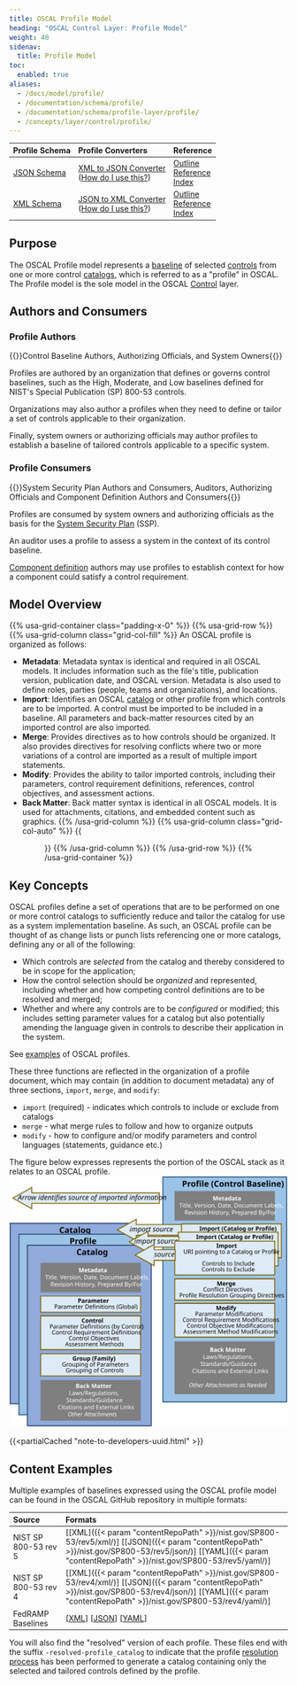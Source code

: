 ```yaml
---
title: OSCAL Profile Model
heading: "OSCAL Control Layer: Profile Model"
weight: 40
sidenav:
  title: Profile Model
toc:
  enabled: true
aliases:
  - /docs/model/profile/
  - /documentation/schema/profile/
  - /documentation/schema/profile-layer/profile/
  - /concepts/layer/control/profile/
---
```


| Profile Schema | Profile Converters | Reference |
|:--- |:--- |:--- |
| [JSON Schema](https://pages.nist.gov/OSCAL-Reference/release-assets/latest/oscal_profile_schema.json) | [XML to JSON Converter](https://pages.nist.gov/OSCAL-Reference/release-assets/latest/oscal_profile_xml-to-json-converter.xsl)<br />([How do I use this?](https://github.com/usnistgov/OSCAL/blob/main/build/README.md#converters)) | [Outline](https://pages.nist.gov/OSCAL-Reference/models/latest/profile/json-outline/)<br />[Reference](https://pages.nist.gov/OSCAL-Reference/models/latest/profile/json-reference/)<br />[Index](https://pages.nist.gov/OSCAL-Reference/models/latest/profile/json-index/) |
| [XML Schema](https://pages.nist.gov/OSCAL-Reference/release-assets/latest/oscal_profile_schema.xsd) | [JSON to XML Converter](https://github.com/usnistgov/OSCAL/blob/main/build/README.md#converters)<br />([How do I use this?](https://github.com/usnistgov/OSCAL/tree/main/xml#converting-oscal-json-content-to-xml)) | [Outline](https://pages.nist.gov/OSCAL-Reference/models/latest/profile/xml-outline/)<br />[Reference](https://pages.nist.gov/OSCAL-Reference/models/latest/profile/xml-reference/)<br />[Index](https://pages.nist.gov/OSCAL-Reference/models/latest/profile/xml-index/) |

## Purpose

The OSCAL Profile model represents a [baseline](/concepts/terminology/#baseline) of selected [controls](/concepts/terminology/#control) from one or more control [catalogs](/concepts/terminology/#catalog), which is referred to as a "profile" in OSCAL. The Profile model is the sole model in the OSCAL [Control](../) layer.

## Authors and Consumers

### Profile Authors

{{<callout>}}Control Baseline Authors, Authorizing Officials, and System Owners{{</callout>}}

Profiles are authored by an organization that defines or governs control baselines, such as the High, Moderate, and Low baselines defined for NIST's Special Publication (SP) 800-53 controls.

Organizations may also author a profiles when they need to define or tailor a set of controls applicable to their organization.

Finally, system owners or authorizing officials may author profiles to establish a baseline of tailored controls applicable to a specific system.

### Profile Consumers

{{<callout>}}System Security Plan Authors and Consumers, Auditors, Authorizing Officials and Component Definition Authors and Consumers{{</callout>}}

Profiles are consumed by system owners and authorizing officials as the basis for the [System Security Plan](../../implementation/ssp/) (SSP).

An auditor uses a profile to assess a system in the context of its control baseline.

[Component definition](../../implementation/component-definition/) authors may use profiles to establish context for how a component could satisfy a control requirement.

## Model Overview

{{% usa-grid-container class="padding-x-0" %}}
{{% usa-grid-row %}}
{{% usa-grid-column class="grid-col-fill" %}}
An OSCAL profile is organized as follows:

- **Metadata**: Metadata syntax is identical and required in all OSCAL models. It includes information such as the file's title, publication version, publication date, and OSCAL version. Metadata is also used to define roles, parties (people, teams and organizations), and locations.
- **Import**: Identifies an OSCAL [catalog](../catalog/) or other profile from which controls are to be imported. A control must be imported to be included in a baseline. All parameters and back-matter resources cited by an imported control are also imported.
- **Merge**: Provides directives as to how controls should be organized. It also provides directives for resolving conflicts where two or more variations of a control are imported as a result of multiple import statements.
- **Modify**: Provides the ability to tailor imported controls, including their parameters, control requirement definitions, references, control objectives, and assessment actions.
- **Back Matter**: Back matter syntax is identical in all OSCAL models. It is used for attachments, citations, and embedded content such as graphics.
{{% /usa-grid-column %}}
{{% usa-grid-column class="grid-col-auto" %}}
{{<figure src="profile-model.svg" alt="A diagram depicting the profile model. As described in the text, within the larger profile model box, it shows a metadata at the top, followed by an import box, merge box, modify box, and finally a back matter box." class="maxw-full margin-top-0">}}
{{% /usa-grid-column %}}
{{% /usa-grid-row %}}
{{% /usa-grid-container %}}

## Key Concepts

OSCAL profiles define a set of operations that are to be performed on one or more control catalogs to sufficiently reduce and tailor the catalog for use as a system implementation baseline. As such, an OSCAL profile can be thought of as change lists or punch lists referencing one or more catalogs, defining any or all of the following:

* Which controls are *selected* from the catalog and thereby considered to be in scope for the application;
* How the control selection should be *organized* and represented, including whether and how competing control definitions are to be resolved and merged;
* Whether and where any controls are to be *configured* or modified; this includes setting parameter values for a catalog but also potentially amending the language given in controls to describe their application in the system.

See [examples](#content-examples) of OSCAL profiles.

These three functions are reflected in the organization of a profile document, which may contain (in addition to document metadata) any of three sections, `import`, `merge`, and `modify`:

* `import` (required) - indicates which controls to include or exclude from catalogs
* `merge` - what merge rules to follow and how to organize outputs
* `modify` - how to configure and/or modify parameters and control languages (statements, guidance etc.)

The figure below expresses represents the portion of the OSCAL stack as it relates to an OSCAL profile.
![A diagram representing the OSCAL stack from a profile's perspective.](OSCAL-stack-profile.svg)

{{<partialCached "note-to-developers-uuid.html" >}}

## Content Examples

Multiple examples of baselines expressed using the OSCAL profile model can be found in the OSCAL GitHub repository in multiple formats:

| Source | Formats |
|:---|:---|
| NIST SP 800-53 rev 5 | \[[XML]({{< param "contentRepoPath" >}}/nist.gov/SP800-53/rev5/xml/)\] \[[JSON]({{< param "contentRepoPath" >}}/nist.gov/SP800-53/rev5/json/)\] \[[YAML]({{< param "contentRepoPath" >}}/nist.gov/SP800-53/rev5/yaml/)\]
| NIST SP 800-53 rev 4 | \[[XML]({{< param "contentRepoPath" >}}/nist.gov/SP800-53/rev4/xml/)\] \[[JSON]({{< param "contentRepoPath" >}}/nist.gov/SP800-53/rev4/json/)\] \[[YAML]({{< param "contentRepoPath" >}}/nist.gov/SP800-53/rev4/yaml/)\]
| FedRAMP Baselines | \[[XML](https://github.com/GSA/fedramp-automation/tree/master/dist/content/rev4/baselines/xml)\] \[[JSON](https://github.com/GSA/fedramp-automation/tree/master/dist/content/rev4/baselines/json)\] \[[YAML](https://github.com/GSA/fedramp-automation/tree/master/dist/content/rev4/baselines/yaml/)\]

You will also find the "resolved" version of each profile. These files end with the suffix `-resolved-profile_catalog` to indicate that the profile [resolution process](/concepts/processing/profile-resolution/) has been performed to generate a catalog containing only the selected and tailored controls defined by the profile.
